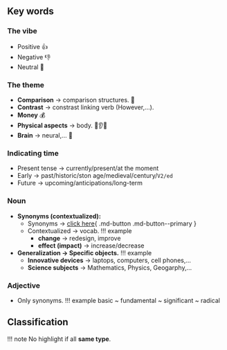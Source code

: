 ## Key words
### The vibe
- Positive 👍
- Negative 👎
- Neutral 👐
### The theme
- **Comparison** $\rightarrow$ comparison structures. 💁
- **Contrast** $\rightarrow$ constrast linking verb (However,...).
- **Money** 💰
- **Physical aspects** $\rightarrow$ body. 👄👂👀
- **Brain** $\rightarrow$ neural,... 🧠
### Indicating time
- Present tense $\rightarrow$ currently/present/at the moment
- Early $\rightarrow$ past/historic/ston age/medieval/century/``V2/ed``
- Future $\rightarrow$ upcoming/anticipations/long-term
### Noun
- **Synonyms (contextualized):**
    - Synonyms $\rightarrow$ [click here](synonymslist.md){ .md-button .md-button--primary }
    - Contextualized $\rightarrow$ vocab.
    !!! example
        - **change** $\rightarrow$ redesign, improve
        - **effect (impact)** $\rightarrow$ increase/decrease
- **Generalization $\rightarrow$ Specific objects.**
!!! example
    - **Innovative devices** $\rightarrow$ laptops, computers, cell phones,...
    - **Science subjects** $\rightarrow$ Mathematics, Physics, Geogarphy,...

### Adjective
- Only synonyms.
!!! example
    basic ~ fundamental ~ significant ~ radical

## Classification
!!! note
    No highlight if all **same type**.
